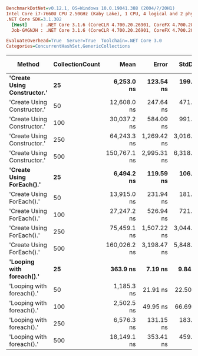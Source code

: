 ``` ini

BenchmarkDotNet=v0.12.1, OS=Windows 10.0.19041.388 (2004/?/20H1)
Intel Core i7-7660U CPU 2.50GHz (Kaby Lake), 1 CPU, 4 logical and 2 physical cores
.NET Core SDK=3.1.302
  [Host]     : .NET Core 3.1.6 (CoreCLR 4.700.20.26901, CoreFX 4.700.20.31603), X64 RyuJIT
  Job-GMGNJH : .NET Core 3.1.6 (CoreCLR 4.700.20.26901, CoreFX 4.700.20.31603), X64 RyuJIT

EvaluateOverhead=True  Server=True  Toolchain=.NET Core 3.0  
Categories=ConcurrentHashSet,GenericCollections  

```
|                      Method | CollectionCount |         Mean |       Error |      StdDev |   Gen 0 | Gen 1 | Gen 2 | Allocated |
|---------------------------- |---------------- |-------------:|------------:|------------:|--------:|------:|------:|----------:|
| **&#39;Create Using Constructor.&#39;** |              **25** |   **6,253.0 ns** |   **123.54 ns** |   **199.50 ns** |  **0.3662** |     **-** |     **-** |    **3504 B** |
| &#39;Create Using Constructor.&#39; |              50 |  12,608.0 ns |   247.64 ns |   471.16 ns |  0.8240 |     - |     - |    7816 B |
| &#39;Create Using Constructor.&#39; |             100 |  30,037.2 ns |   584.09 ns |   991.83 ns |  2.8687 |     - |     - |   27017 B |
| &#39;Create Using Constructor.&#39; |             250 |  64,243.3 ns | 1,269.42 ns | 3,016.90 ns |  3.7842 |     - |     - |   36497 B |
| &#39;Create Using Constructor.&#39; |             500 | 150,767.1 ns | 2,995.31 ns | 6,318.13 ns | 11.2305 |     - |     - |  108170 B |
|   **&#39;Create Using ForEach().&#39;** |              **25** |   **6,494.2 ns** |   **119.59 ns** |   **106.01 ns** |  **0.3357** |     **-** |     **-** |    **3192 B** |
|   &#39;Create Using ForEach().&#39; |              50 |  13,915.0 ns |   231.94 ns |   181.08 ns |  0.8392 |     - |     - |    7904 B |
|   &#39;Create Using ForEach().&#39; |             100 |  27,247.2 ns |   526.94 ns |   721.28 ns |  1.7090 |     - |     - |   16160 B |
|   &#39;Create Using ForEach().&#39; |             250 |  75,459.1 ns | 1,507.22 ns | 3,044.65 ns |  5.7373 |     - |     - |   53345 B |
|   &#39;Create Using ForEach().&#39; |             500 | 160,026.2 ns | 3,198.47 ns | 5,848.58 ns | 11.2305 |     - |     - |  108098 B |
|   **&#39;Looping with foreach().&#39;** |              **25** |     **363.9 ns** |     **7.19 ns** |     **9.84 ns** |  **0.0057** |     **-** |     **-** |      **56 B** |
|   &#39;Looping with foreach().&#39; |              50 |   1,185.3 ns |    21.91 ns |    22.50 ns |  0.0057 |     - |     - |      56 B |
|   &#39;Looping with foreach().&#39; |             100 |   2,502.5 ns |    49.95 ns |    66.69 ns |  0.0038 |     - |     - |      56 B |
|   &#39;Looping with foreach().&#39; |             250 |   6,576.3 ns |   131.15 ns |   183.85 ns |       - |     - |     - |      56 B |
|   &#39;Looping with foreach().&#39; |             500 |  18,149.1 ns |   353.41 ns |   459.54 ns |       - |     - |     - |      56 B |
